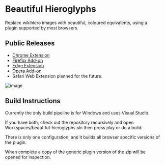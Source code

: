 Beautiful Hieroglyphs
=====================

Replace wikihiero images with beautiful, coloured equivalents, using a plugin
supported by most browsers.

Public Releases
---------------

* [Chrome Extension](https://chrome.google.com/webstore/detail/beautiful-hieroglyphs/ejdjggchjcccilcghndkdcnllinanmch)
* [Firefox Add-on](https://addons.mozilla.org/en-US/firefox/addon/beautiful-hieroglyphs/versions/)
* [Edge Extension](https://microsoftedge.microsoft.com/addons/detail/gepahhpjaofbclkokipclbppfmjkfbga)
* [Opera Add-on](https://addons.opera.com/en/extensions/details/beautiful-hieroglyphs/)
* Safari Web Extension planned for the future.

![image](https://github.com/semiessessi/beautiful-hieroglyphs/assets/6783536/4610b078-75a0-4e2f-a40f-a8a2826d6e40)

Build Instructions
------------------

Currently the only build pipeline is for Windows and uses Visual Studio.

If you have both, check out the repository recursively and open
Workspaces/beautiful-hieroglyphs.sln then press play or do a build.

There is only one configuration, and it builds all browser specific versions of
the plugin.

When complete a copy of the generic plugin version of the zip will be opened for
inspection.
